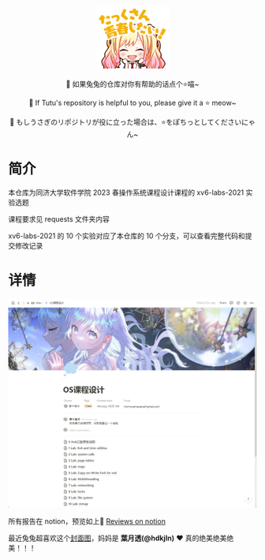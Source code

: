 <p align = 'center'>
  <img width='150' src='./README.assets/stamp0013.png'>
</p>

<p align = 'center'> 🍊 如果兔兔的仓库对你有帮助的话点个⭐喵~ </p>

<p align = 'center'> 🍒 If Tutu's repository is helpful to you, please give it a ⭐ meow~ </p>

<p align = 'center'> 🍉 もしうさぎのリポジトリが役に立った場合は、⭐をぽちっとしてくださいにゃん~ </p>

# 简介

本仓库为同济大学软件学院 2023 春操作系统课程设计课程的 xv6-labs-2021 实验选题

课程要求见 requests 文件夹内容

xv6-labs-2021 的 10 个实验对应了本仓库的 10 个分支，可以查看完整代码和提交修改记录

# 详情

![image-20230714162931847](.\README.assets\image-20230714162931847.png)

所有报告在 notion，预览如上🔗 [Reviews on notion](https://momoyamasawa.notion.site/OS-a1cdaf79f68245459ebe4b27f541fd26?pvs=4)

最近兔兔超喜欢这个[封面图](https://twitter.com/hdkjln/status/1679339270656659456?s=20)，妈妈是 **葉月透(@hdkjln)** ❤ 真的绝美绝美绝美！！！

